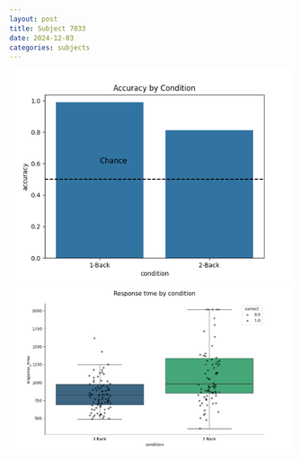 ```yaml
---
layout: post
title: Subject 7033
date: 2024-12-03
categories: subjects
---
```


![](data/7033/run-18/7033_ATS_acc.png)
![](data/7033/run-18/7033_ATS_rt.png)
